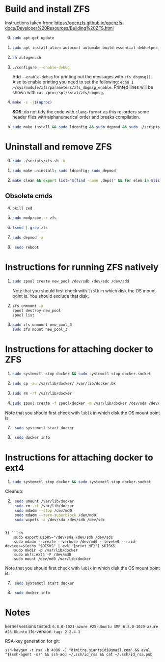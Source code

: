 # Build and install ZFS

Instructions taken from: https://openzfs.github.io/openzfs-docs/Developer%20Resources/Building%20ZFS.html

0)
   ```sh
   sudo apt-get update
   ```

1) 
   ```sh
   sudo apt install alien autoconf automake build-essential debhelper-compat dh-autoreconf dh-dkms dh-python dkms fakeroot gawk git libaio-dev libattr1-dev libblkid-dev libcurl4-openssl-dev libelf-dev libffi-dev libpam0g-dev libssl-dev libtirpc-dev libtool libudev-dev linux-headers-generic parallel po-debconf python3 python3-all-dev python3-cffi python3-dev python3-packaging python3-setuptools python3-sphinx uuid-dev zlib1g-dev -y
   ```

2) ```sh
   sh autogen.sh
   ```

3) ```sh
   ./configure --enable-debug
   ```
   Add `--enable-debug` for printing out the messages with `zfs_dbgmsg()`. Also to enable printing you need to set the following: `echo 1 >/sys/module/zfs/parameters/zfs_dbgmsg_enable`. Printed lines will be shown with `cat /proc/spl/kstat/zfs/dbgmsg`.

4) ```sh
   make -s -j$(nproc)
   ```
   **SOS**: do not tidy the code with `clang-format` as this re-orders some header files with alphanumerical order and breaks compilation.

5) ```sh
   sudo make install && sudo ldconfig && sudo depmod && sudo ./scripts/zfs.sh
   ```


# Uninstall and remove ZFS

0) ```sh
   sudo ./scripts/zfs.sh -u
   ```
   
2) ```sh 
   sudo make uninstall; sudo ldconfig; sudo depmod
   ```

3) ```sh
   make clean && export list="$(find -name .deps)" && for elem in $list; do sudo rm -rf $elem; done && sudo rm -rf __pycache__/ aclocal.m4 build/ config.log config.status  configure libtool stamp-h1 zfs_config.h.in zfs_config.h Makefile.in Makefile zfs.release configure~ zfs_config.h.in~
   ```


## Obsolete cmds
4) ```sh
   pkill zed
   ```

5) ```sh
   sudo modprobe -r zfs
   ```

6) ```sh
   lsmod | grep zfs
   ```

7) ```sh
   sudo depmod -a
   ```

8) ```sh
    sudo reboot
    ```



# Instructions for running ZFS natively

1) ```sh
   sudo zpool create new_pool /dev/sdb /dev/sdc /dev/sdd
   ```

   Note that you should first check with `lsblk` in which disk the OS mount point is. You should exclude that disk.

3) ```sh
   zfs unmount -a
   zpool destroy new_pool
   zpool list
   ```
   
4) ``` sh
   sudo zfs unmount new_pool_3
   sudo zfs mount new_pool_3
   ```


# Instructions for attaching docker to ZFS

1) ```sh
   sudo systemctl stop docker && sudo systemctl stop docker.socket
   ```
   
4) ```sh
   sudo cp -au /var/lib/docker/ /var/lib/docker.bk
   ```
 
5) ```sh
   sudo rm -rf /var/lib/docker
   ```

6) ```sh
   sudo zpool create -f zpool-docker -m /var/lib/docker /dev/sda /dev/sdb /dev/sdc
   ``` 

Note that you should first check with `lsblk` in which disk the OS mount point is.

7) ```sh
    sudo systemctl start docker
    ```

8) ```sh
    sudo docker info
    ```



# Instructions for attaching docker to ext4

1) ```sh
   sudo systemctl stop docker && sudo systemctl stop docker.socket
   ```
   
Cleanup:

2) ```sh
    sudo umount /var/lib/docker
    sudo rm -rf /var/lib/docker
    sudo mdadm --stop /dev/md0
    sudo mdadm --zero-superblock /dev/md0
    sudo wipefs -a /dev/sda /dev/sdb /dev/sdc
``` 

3) ```sh
    sudo export DISKS="/dev/sda /dev/sdb /dev/sdc
    sudo mdadm --create --verbose /dev/md0 --level=0 --raid-devices=$(echo "$DISKS" | awk '{print NF}') $DISKS
    sudo mkdir -p /var/lib/docker
    sudo mkfs.ext4 -F /dev/md0
    sudo mount /dev/md0 /var/lib/docker
```

Note that you should first check with `lsblk` in which disk the OS mount point is.

7) ```sh
    sudo systemctl start docker
    ```

8) ```sh
    sudo docker info
    ```




# Notes

kernel versions tested: `6.8.0-1021-azure #25-Ubuntu SMP`, `6.8.0-1020-azure #23-Ubuntu`
zfs-version: `tag: 2.2.4-1`

RSA-key generation for git:
```
ssh-keygen -t rsa -b 4096 -C "dimitra.giantsidi@gmail.com" && eval "$(ssh-agent -s)" && ssh-add ~/.ssh/id_rsa && cat ~/.ssh/id_rsa.pub
```
